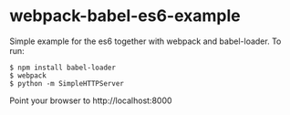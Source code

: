 # webpack-babel-es6-example
Simple example for the es6 together with webpack and babel-loader. To run:
```
$ npm install babel-loader
$ webpack
$ python -m SimpleHTTPServer
```

Point your browser to http://localhost:8000
